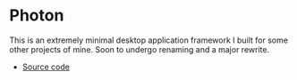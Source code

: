 # Photon

This is an extremely minimal desktop application framework I built for some other projects of mine. Soon to undergo renaming and a major rewrite.

- [Source code](https://github.com/promethiumjs/photon)
